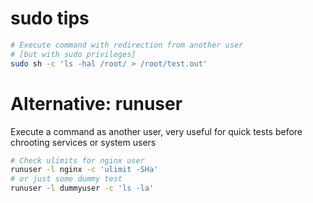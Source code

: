 # sudo tips

```sh
# Execute command with redirection from another user
# [but with sudo privileges]
sudo sh -c 'ls -hal /root/ > /root/test.out'
```

# Alternative: runuser
Execute a command as another user, very useful for quick tests before chrooting services or system users
```sh
# Check ulimits for nginx user
runuser -l nginx -c 'ulimit -SHa'
# or just some dummy test
runuser -l dummyuser -c 'ls -la'
```
